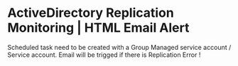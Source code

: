 # ActiveDirectory Replication Monitoring | HTML Email Alert

Scheduled task need to be created with a Group Managed service account / Service account. Email will be trigged if there is Replication Error ! 
